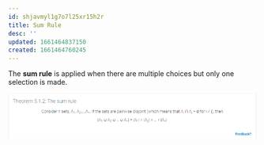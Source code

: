```yaml
---
id: shjavmyl1g7o7l25xr15h2r
title: Sum Rule
desc: ''
updated: 1661464837150
created: 1661464760245
---
```


The __sum rule__ is applied when there are multiple choices but only one selection is made.

![The sum rule](2022-08-25-18-00-25.png)

